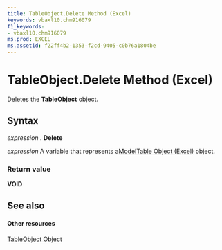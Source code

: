 ```yaml
---
title: TableObject.Delete Method (Excel)
keywords: vbaxl10.chm916079
f1_keywords:
- vbaxl10.chm916079
ms.prod: EXCEL
ms.assetid: f22ff4b2-1353-f2cd-9405-c0b76a1804be
---
```



# TableObject.Delete Method (Excel)

Deletes the  **TableObject** object.


## Syntax

 _expression_ . **Delete**

 _expression_ A variable that represents a[ModelTable Object (Excel)](modeltable-object-excel.md) object.


### Return value

 **VOID**


## See also


#### Other resources



[TableObject Object](modeltable-object-excel.md)

